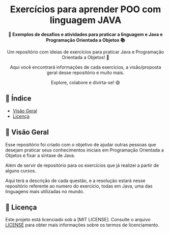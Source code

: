 <h1 align="center">Exercícios para aprender POO com linguagem JAVA</h1>

<div align="center">
  <strong>🚀 Exemplos de desafios e atividades para praticar a linguagem e Java e Programação Orientada a Objetos 📚</strong>
</div>

<div align="center">
  <p>Um repositório com ideias de exercícios para praticar Java e Programação Orientada a Objetos! 🎉</p>
  <p>Aqui você encontrará informações de cada exercícios, a visão/proposta geral desse repositório e muito mais.</p>
  <p>Explore, colabore e divirta-se! 😄</p>
</div>

## 📖 Índice

- [Visão Geral](#visão-geral)
- [Licença](#licença)

## 🔭 Visão Geral

Esse repositório foi criado com o objetivo de ajudar outras pessoas que desejam praticar seus conhecimentos iniciais em Programação Orientada a Objetos e fixar a sintaxe de Java.


Além de servir de repositório para os exercícios que já realizei a partir de alguns cursos.


Aqui terá a descrição de cada questão, e a resolução estará nesse repositório referente ao numero do exercício, todas em Java, uma das linguagens mais utilizadas no mundo.

## 📄 Licença

Este projeto está licenciado sob a [MIT LICENSE]. Consulte o arquivo [LICENSE](LICENSE) para obter mais informações sobre os termos de licenciamento.
